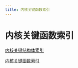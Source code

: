 ```yaml
---
title: 内核关键函数索引
---
```


# 内核关键函数索引

[内核关键结构体索引](内核关键结构体索引.md)

[内核关键函数索引](%E5%86%85%E6%A0%B8%E5%85%B3%E9%94%AE%E5%87%BD%E6%95%B0%E7%B4%A2%E5%BC%95/%E5%86%85%E6%A0%B8%E5%85%B3%E9%94%AE%E5%87%BD%E6%95%B0%E7%B4%A2%E5%BC%95%204f99b8c121894a1da759e2ef6726d8a3.csv)